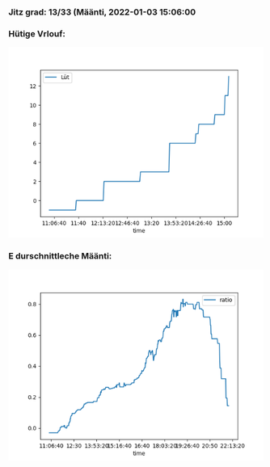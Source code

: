 ### Jitz grad: 13/33 (Määnti, 2022-01-03 15:06:00

### Hütige Vrlouf:
![Graph](Today.png)

### E durschnittleche Määnti:
![Graph](Määnti.png)